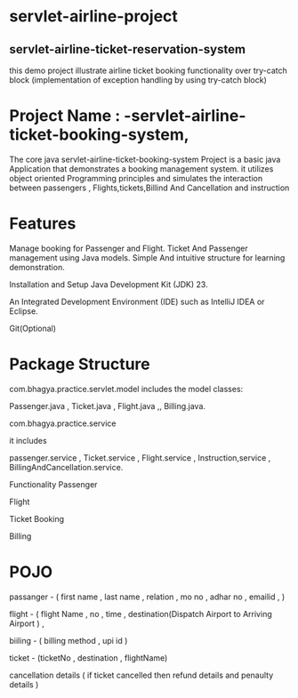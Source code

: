 # servlet-airline-project
## servlet-airline-ticket-reservation-system
this demo project illustrate airline ticket booking functionality over try-catch block (implementation of exception handling by using try-catch block)

# Project Name : -servlet-airline-ticket-booking-system,
The core java servlet-airline-ticket-booking-system Project is a basic java Application that demonstrates a booking management system. it utilizes object oriented Programming principles and simulates the interaction between passengers , Flights,tickets,Billind And Cancellation and instruction

# Features
Manage booking for Passenger and Flight. Ticket And Passenger management using Java models. Simple And intuitive structure for learning demonstration.

Installation and Setup Java Development Kit (JDK) 23.

An Integrated Development Environment (IDE) such as IntelliJ IDEA or Eclipse.

Git(Optional)

# Package Structure
com.bhagya.practice.servlet.model includes the model classes:

Passenger.java , Ticket.java , Flight.java ,, Billing.java.

com.bhagya.practice.service

it includes

passenger.service , Ticket.service , Flight.service , Instruction,service , BillingAndCancellation.service.

Functionality
Passenger

Flight

Ticket Booking

Billing

# POJO
passanger - ( first name , last name , relation , mo no , adhar no , emailid , )

flight - ( flight Name , no , time , destination(Dispatch Airport to Arriving Airport ) ,

biiling - ( billing method , upi id  )

ticket - (ticketNo , destination , flightName)

cancellation details ( if ticket cancelled then refund details and penaulty details )
